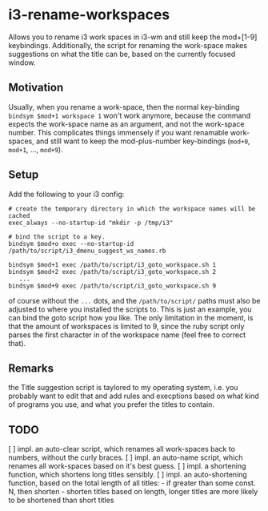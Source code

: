 # i3-rename-workspaces
Allows you to rename i3 work spaces in i3-wm and still keep the mod+[1-9]
keybindings.
Additionally, the script for renaming the work-space makes suggestions
on what the title can be, based on the currently focused window.

## Motivation 
Usually, when you rename a work-space, then the normal key-binding
`bindsym $mod+1 workspace 1` won't work anymore, because the command expects
the work-space name as an argument, and not the work-space number. This
complicates things immensely if you want renamable work-spaces, and still want
to keep the mod-plus-number key-bindings (`mod+0`, `mod+1`, ..., `mod+9`).

## Setup
Add the following to your i3 config:
```
# create the temporary directory in which the workspace names will be cached
exec_always --no-startup-id "mkdir -p /tmp/i3"

# bind the script to a key. 
bindsym $mod+o exec --no-startup-id /path/to/script/i3_dmenu_suggest_ws_names.rb

bindsym $mod+1 exec /path/to/script/i3_goto_workspace.sh 1
bindsym $mod+2 exec /path/to/script/i3_goto_workspace.sh 2
   ...
bindsym $mod+9 exec /path/to/script/i3_goto_workspace.sh 9
```
of course without the `...` dots, and the `/path/to/script/` paths must also be
adjusted to where you installed the scripts to. This is just an example, you
can bind the goto script how you like. The only limitation in the moment, is
that the amount of workspaces is limited to 9, since the ruby script only
parses the first character in of the workspace name (feel free to correct that).

## Remarks
the Title suggestion script is taylored to my operating system, i.e. you
probably want to edit that and add rules and execptions based on what kind of
programs you use, and what you prefer the titles to contain.

## TODO
[ ] impl. an auto-clear script, which renames all work-spaces back to numbers,
    without the curly braces.
[ ] impl. an auto-name script, which renames all work-spaces based on it's best
    guess.
[ ] impl. a shortening function, which shortens long titles sensibly.
[ ] impl. an auto-shortening function, based on the total length of all titles:
	- if greater than some const. N, then shorten
	- shorten titles based on length, longer titles are more likely to be
     shortened than short titles

